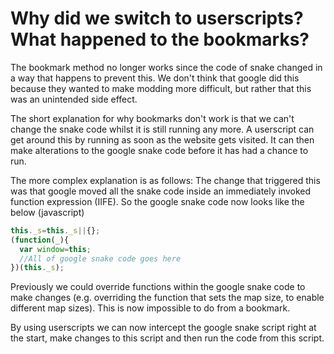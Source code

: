 # Why did we switch to userscripts? What happened to the bookmarks?

The bookmark method no longer works since the code of snake changed in a way that happens to prevent this.
We don't think that google did this because they wanted to make modding more difficult, but rather that this was an unintended side effect.

The short explanation for why bookmarks don't work is that we can't change the snake code whilst it is still running any more.
A userscript can get around this by running as soon as the website gets visited. It can then make alterations to the google snake code before it has had a chance to run.

The more complex explanation is as follows: 
The change that triggered this was that google moved all the snake code inside an immediately invoked function expression (IIFE). So the google snake code now looks like the below (javascript)

```js
this._s=this._s||{};
(function(_){
  var window=this;
  //All of google snake code goes here
})(this._s);
```

Previously we could override functions within the google snake code to make changes (e.g. overriding the function that sets the map size, to enable different map sizes).
This is now impossible to do from a bookmark.

By using userscripts we can now intercept the google snake script right at the start, make changes to this script and then run the code from this script.